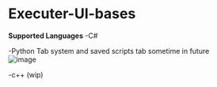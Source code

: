 # Executer-UI-bases

**Supported Languages**
-C#


-Python
Tab system and saved scripts tab sometime in future <br>
![image](https://github.com/rebl0x/Executer-UI-bases/assets/169552876/4dea8148-f760-44e2-98cd-d831ab0b6f11)

-c++ (wip)


